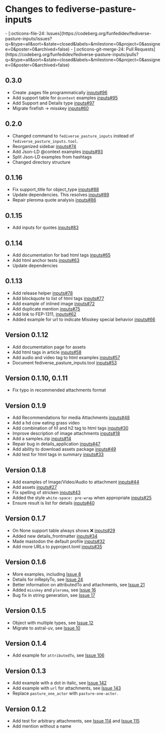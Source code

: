 # Changes to fediverse-pasture-inputs

<div class="grid cards" markdown>
- [:octicons-file-24: Issues](https://codeberg.org/funfedidev/fediverse-pasture-inputs/issues?q=&type=all&sort=&state=closed&labels=&milestone=0&project=0&assignee=0&poster=0&archived=false)
- [:octicons-git-merge-24: Pull Requests](https://codeberg.org/funfedidev/fediverse-pasture-inputs/pulls?q=&type=all&sort=&state=closed&labels=&milestone=0&project=0&assignee=0&poster=0&archived=false)
</div>

## 0.3.0

- Create .pages file programmatically [inputs#96](https://codeberg.org/funfedidev/fediverse-pasture-inputs/issues/96)
- Add support table for `@context` examples [inputs#95](https://codeberg.org/funfedidev/fediverse-pasture-inputs/issues/95)
- Add Support and Details type [inputs#97](https://codeberg.org/funfedidev/fediverse-pasture-inputs/issues/97)
- Migrate firefish -> misskey [inputs#60](https://codeberg.org/funfedidev/fediverse-pasture-inputs/issues/60)

## 0.2.0

- Changed command to `fediverse_pasture_inputs` instead of `fediverse_pasture_inputs.tool`.
- Reorganized sidebar [inputs#74](https://codeberg.org/funfedidev/fediverse-pasture-inputs/issues/74)
- Add Json-LD @context examples [inputs#93](https://codeberg.org/funfedidev/fediverse-pasture-inputs/issues/93)
- Split Json-LD examples from hashtags
- Changed directory structure

## 0.1.16

- Fix support_title for object_type [inputs#88](https://codeberg.org/funfedidev/fediverse-pasture-inputs/issues/88)
- Update dependencies. This resolves [inputs#89](https://codeberg.org/funfedidev/fediverse-pasture-inputs/issues/89)
- Repair pleroma quote analysis [inputs#86](https://codeberg.org/funfedidev/fediverse-pasture-inputs/issues/86)

## 0.1.15

- Add inputs for quotes [inputs#83](https://codeberg.org/funfedidev/fediverse-pasture-inputs/issues/83)

## 0.1.14

- Add documentation for bad html tags [inputs#65](https://codeberg.org/funfedidev/fediverse-pasture-inputs/issues/65)
- Add html anchor tests [inputs#63](https://codeberg.org/funfedidev/fediverse-pasture-inputs/issues/63)
- Update dependencies

## 0.1.13

- Add release helper [inputs#78](https://codeberg.org/funfedidev/fediverse-pasture-inputs/issues/78)
- Add blockquote to list of html tags [inputs#77](https://codeberg.org/funfedidev/fediverse-pasture-inputs/issues/77)
- Add example of inlined image [inputs#72](https://codeberg.org/funfedidev/fediverse-pasture-inputs/issues/72)
- Add duplicate mention [inputs#75](https://codeberg.org/funfedidev/fediverse-pasture-inputs/issues/75)
- Add link to FEP-1311, [inputs#62](https://codeberg.org/funfedidev/fediverse-pasture-inputs/issues/62)
- Added example for url to indicate Misskey special behavior [inputs#66](https://codeberg.org/funfedidev/fediverse-pasture-inputs/issues/66)

## Version 0.1.12

- Add documentation page for assets
- Add html tags in article [inputs#58](https://codeberg.org/funfedidev/fediverse-pasture-inputs/issues/58)
- Add audio and video tag to html examples [inputs#57](https://codeberg.org/funfedidev/fediverse-pasture-inputs/issues/57)
- Document fediverse_pasture_inputs.tool [inputs#53](https://codeberg.org/funfedidev/fediverse-pasture-inputs/issues/53)

## Version 0.1.10, 0.1.11

- Fix typo in recommended attachments format

## Version 0.1.9

- Add Recommendations for media Attachments [inputs#48](https://codeberg.org/funfedidev/fediverse-pasture-inputs/issues/48)
- Add a hd cow eating grass video
- Add combination of h1 and h2 tag to html tags [inputs#30](https://codeberg.org/funfedidev/fediverse-pasture-inputs/issues/30)
- Improve description of image attachments [inputs#18](https://codeberg.org/funfedidev/fediverse-pasture-inputs/issues/18)
- Add a samples.zip [inputs#14](https://codeberg.org/funfedidev/fediverse-pasture-inputs/issues/14)
- Repair bug in details_application [inputs#47](https://codeberg.org/funfedidev/fediverse-pasture-inputs/issues/47)
- Add ability to download assets package [inputs#49](https://codeberg.org/funfedidev/fediverse-pasture-inputs/issues/49)
- Add test for html tags in summary [inputs#33](https://codeberg.org/funfedidev/fediverse-pasture-inputs/issues/33)

## Version 0.1.8

- Add examples of Image/Video/Audio to attachment [inputs#44](https://codeberg.org/funfedidev/fediverse-pasture-inputs/issues/44)
- Add assets [inputs#27](https://codeberg.org/funfedidev/fediverse-pasture-inputs/issues/27)
- Fix spelling of stricken [inputs#43](https://codeberg.org/funfedidev/fediverse-pasture-inputs/issues/43)
- Added the style `white-space: pre-wrap` when appropriate [inputs#25](https://codeberg.org/funfedidev/fediverse-pasture-inputs/issues/25)
- Ensure result is list for details [inputs#40](https://codeberg.org/funfedidev/fediverse-pasture-inputs/issues/40)

## Version 0.1.7

- On None support table always shows ❌ [inputs#29](https://codeberg.org/funfedidev/fediverse-pasture-inputs/issues/29)
- Added new details_frontmatter [inputs#34](https://codeberg.org/funfedidev/fediverse-pasture-inputs/issues/34)
- Made mastodon the default profile [inputs#32](https://codeberg.org/funfedidev/fediverse-pasture-inputs/issues/32)
- Add more URLs to pyproject.toml [inputs#35](https://codeberg.org/funfedidev/fediverse-pasture-inputs/issues/35)

## Version 0.1.6

- More examples, including [Issue 8](https://codeberg.org/funfedidev/fediverse-pasture-inputs/issues/8)
- Details for inReplyTo, see [Issue 24](https://codeberg.org/funfedidev/fediverse-pasture-inputs/issues/24)
- Better information on attributedTo and attachments, see [Issue 21](https://codeberg.org/funfedidev/fediverse-pasture-inputs/issues/21)
- Added `misskey` and `pleroma`, see [Issue 16](https://codeberg.org/funfedidev/fediverse-pasture-inputs/issues/16)
- Bug fix in string generation, see [Issue 17](https://codeberg.org/funfedidev/fediverse-pasture-inputs/issues/17)

## Version 0.1.5

- Object with multiple types, see [Issue 12](https://codeberg.org/funfedidev/fediverse-pasture-inputs/issues/12)
- Migrate to astral-uv, see [Issue 10](https://codeberg.org/funfedidev/fediverse-pasture-inputs/issues/10)

## Version 0.1.4

- Add example for `attributedTo`, see [Issue 106](https://codeberg.org/helge/funfedidev/issues/106)

## Version 0.1.3

- Add example with a dot in italic, see [Issue 142](https://codeberg.org/helge/funfedidev/issues/142)
- Add example with `url` for attachments, see [Issue 143](https://codeberg.org/helge/funfedidev/issues/143)
- Replace `pasture_one_actor` with `pasture-one-actor`.

## Version 0.1.2

- Add test for arbitrary attachments, see [Issue 114](https://codeberg.org/helge/funfedidev/issues/114)
    and [Issue 115](https://codeberg.org/helge/funfedidev/issues/115)
- Add mention without a name

